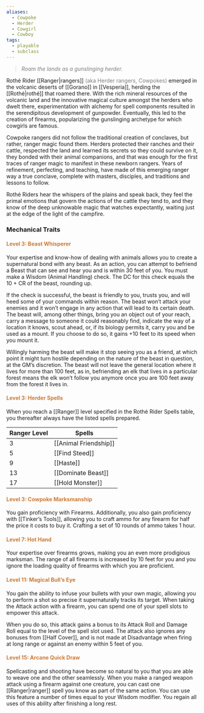 ```yaml
---
aliases:
  - Cowpoke
  - Herder
  - Cowgirl
  - Cowboy
tags:
  - playable
  - subclass
---
```

> *<span style="color:rgb(125, 125, 125)">Roam the lands as a gunslinging herder.</span>*

Rothé Rider [[Ranger|rangers]] <span style="color:rgb(125, 125, 125)">(aka Herder rangers, Cowpokes)</span> emerged in the volcanic deserts of [[Gorano]] in [[Vesperia]], herding the [[Rothé|rothé]] that roamed there. With the rich mineral resources of the volcanic land and the innovative magical culture amongst the herders who dwelt there, experimentation with alchemy for spell components resulted in the serendipitous development of gunpowder. Eventually, this led to the creation of firearms, popularizing the gunslinging archetype for which cowgirls are famous.

Cowpoke rangers did not follow the traditional creation of conclaves, but rather, ranger magic found them. Herders protected their ranches and their cattle, respected the land and learned its secrets so they could survive on it, they bonded with their animal companions, and that was enough for the first traces of ranger magic to manifest in these newborn rangers. Years of refinement, perfecting, and teaching, have made of this emerging ranger way a true conclave, complete with masters, disciples, and traditions and lessons to follow.

Rothé Riders hear the whispers of the plains and speak back, they feel the primal emotions that govern the actions of the cattle they tend to, and they know of the deep unknowable magic that watches expectantly, waiting just at the edge of the light of the campfire.

### Mechanical Traits

#### <span style="color:rgb(203, 123, 55)">Level 3: Beast Whisperer</span>

Your expertise and know-how of dealing with animals allows you to create a supernatural bond with any beast. As an action, you can attempt to befriend a Beast that can see and hear you and is within 30 feet of you. You must make a Wisdom (Animal Handling) check. The DC for this check equals the 10 + CR of the beast, rounding up. 

If the check is successful, the beast is friendly to you, trusts you, and will heed some of your commands within reason. The beast won’t attack your enemies and it won’t engage in any action that will lead to its certain death. The beast will, among other things, bring you an object out of your reach, carry a message to someone it could reasonably find, indicate the way of a location it knows, scout ahead, or, if its biology permits it, carry you and be used as a mount. If you choose to do so, it gains +10 feet to its speed when you mount it. 

Willingly harming the beast will make it stop seeing you as a friend, at which point it might turn hostile depending on the nature of the beast in question, at the GM’s discretion. The beast will not leave the general location where it lives for more than 100 feet, as in, befriending an elk that lives in a particular forest means the elk won’t follow you anymore once you are 100 feet away from the forest it lives in.

#### <span style="color:rgb(203, 123, 55)">Level 3: Herder Spells</span>

When you reach a [[Ranger]] level specified in the Rothé Rider Spells table, you thereafter always have the listed spells prepared.


| Ranger Level | Spells                |
| ------------ | --------------------- |
| 3            | [[Animal Friendship]] |
| 5            | [[Find Steed]]        |
| 9            | [[Haste]]             |
| 13           | [[Dominate Beast]]    |
| 17           | [[Hold Monster]]      |

#### <span style="color:rgb(203, 123, 55)">Level 3: Cowpoke Marksmanship</span> 

You gain proficiency with Firearms. Additionally, you also gain proficiency with [[Tinker’s Tools]], allowing you to craft ammo for any firearm for half the price it costs to buy it. Crafting a set of 10 rounds of ammo takes 1 hour.

#### <span style="color:rgb(203, 123, 55)">Level 7: Hot Hand</span> 

Your expertise over firearms grows, making you an even more prodigious marksman. The range of all firearms is increased by 10 feet for you and you ignore the loading quality of firearms with which you are proficient.

#### <span style="color:rgb(203, 123, 55)">Level 11: Magical Bull’s Eye</span> 

You gain the ability to infuse your bullets with your own magic, allowing you to perform a shot so precise it supernaturally tracks its target. When taking the Attack action with a firearm, you can spend one of your spell slots to empower this attack. 

When you do so, this attack gains a bonus to its Attack Roll and Damage Roll equal to the level of the spell slot used. The attack also ignores any bonuses from [[Half Cover]], and is not made at Disadvantage when firing at long range or against an enemy within 5 feet of you.

#### <span style="color:rgb(203, 123, 55)">Level 15: Arcane Quick Draw</span> 

Spellcasting and shooting have become so natural to you that you are able to weave one and the other seamlessly. When you make a ranged weapon attack using a firearm against one creature, you can cast one [[Ranger|ranger]] spell you know as part of the same action. You can use this feature a number of times equal to your Wisdom modifier. You regain all uses of this ability after finishing a long rest.